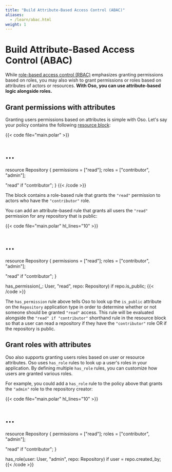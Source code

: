 ```yaml
---
title: "Build Attribute-Based Access Control (ABAC)"
aliases:
  - /learn/abac.html
weight: 1
---
```


# Build Attribute-Based Access Control (ABAC)

While [role-based access control (RBAC)](guides/rbac) emphasizes granting permissions based on roles, you may also wish to grant permissions or roles based on attributes of actors or resources. **With Oso, you can use attribute-based logic alongside roles.**

## Grant permissions with attributes

Granting users permissions based on attributes is simple with Oso. Let's say your policy contains the following [resource block](reference/polar/polar-syntax#actor-and-resource-blocks):

{{< code file="main.polar" >}}
# ...

resource Repository {
  permissions = ["read"];
  roles = ["contributor", "admin"];

  "read" if "contributor";
}
{{< /code >}}

The block contains a role-based rule that grants the `"read"` permission to actors who have the `"contributor"` role.

You can add an attribute-based rule that grants all users the `"read"` permission for any repository that is public:

{{< code file="main.polar" hl_lines="10" >}}
# ...

resource Repository {
  permissions = ["read"];
  roles = ["contributor", "admin"];

  "read" if "contributor";
}

has_permission(_: User, "read", repo: Repository) if repo.is_public;
{{< /code >}}

The `has_permission` rule above tells Oso to look up the `is_public` attribute on the `Repository` application type in order to determine whether or not someone should be granted `"read"` access.
This rule will be evaluated alongside the `"read" if "contributor"` shorthand rule in the resource block so that a user can read a repository if they have the `"contributor"` role OR if the repository is public.

## Grant roles with attributes

Oso also supports granting users roles based on user or resource attributes. Oso uses `has_role` rules to look up a user's roles in your application. By defining multiple `has_role` rules,  you can customize how users are granted various roles.

For example, you could add a `has_role` rule to the policy above that grants the `"admin"` role to the repository creator:

{{< code file="main.polar" hl_lines="10" >}}
# ...

resource Repository {
  permissions = ["read"];
  roles = ["contributor", "admin"];

  "read" if "contributor";
}

has_role(user: User, "admin", repo: Repository) if user = repo.created_by;
{{< /code >}}
